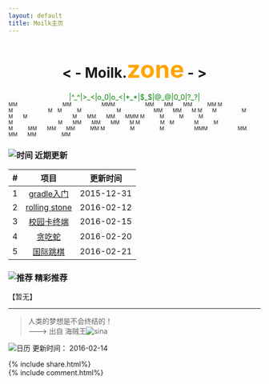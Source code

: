 ```yaml
---
layout: default
title: Moilk主页
---
```

# <center>**< - Moilk.<font color=orange size=64>zone</font> - >**</center>  
<center><font color=green>|^_^|>_<|o_0|o_<|*_*|$_$|@_@|0_0|?_?|</font></center>
<font size=1sp>
MM&emsp;&emsp;&emsp;&emsp;&emsp;&emsp;&emsp;&emsp;&emsp;MM&emsp;&emsp;&emsp;&emsp;&emsp;&emsp;MMM&emsp;&emsp;&emsp;&emsp;&emsp;&emsp;MM&emsp;&emsp;MM&emsp;&emsp;MM&emsp;&emsp;&emsp;MM  
M&emsp;M&emsp;&emsp;&emsp;&emsp;&emsp;&emsp;&emsp;M&emsp;M&emsp;&emsp;&emsp;M&emsp;&emsp;&emsp;&emsp;&emsp;&emsp;&emsp;M&emsp;&emsp;&emsp;&emsp;&emsp;&ensp;&emsp;MM&emsp;&emsp;MM&emsp;&emsp;M  
M&emsp;&emsp;M&emsp;&emsp;&emsp;&emsp;&emsp;M&emsp;&emsp;M&emsp;&emsp;M&emsp;&emsp;&emsp;&emsp;&emsp;&emsp;&emsp;&emsp;&emsp;M&emsp;&emsp;MM&emsp;&emsp;MM&emsp;&emsp;MMM  
M&emsp;&emsp;&emsp;M&emsp;&emsp;&emsp;M&emsp;&emsp;&emsp;M&emsp;&emsp;M&emsp;&emsp;&emsp;&emsp;&emsp;&emsp;&emsp;&emsp;&emsp;M&emsp;&emsp;MM&emsp;&emsp;MM&emsp;&emsp;MM&emsp;&emsp;M  
M&emsp;&emsp;&emsp;&emsp;M&emsp;M&emsp;&emsp;&emsp;&emsp;M&emsp;&emsp;&emsp;M&emsp;&emsp;&emsp;&emsp;&emsp;&emsp;&emsp;M&emsp;&emsp;&emsp;MM&emsp;&emsp;MM&emsp;&emsp;MM&emsp;&emsp;&emsp;MM  
M&emsp;&emsp;&emsp;&emsp;&emsp;M&emsp;&emsp;&emsp;&emsp;&emsp;M&emsp;&emsp;&emsp;&emsp;&emsp;&emsp;MMM&emsp;&emsp;&emsp;&emsp;&emsp;&emsp;MM&emsp;&emsp;MM&emsp;&emsp;MM&emsp;&emsp;&emsp;&emsp;&emsp;MM  
</font>

### ![时间](http://duras.wang/img/myLogo/time.png) 近期更新  

| # | 项目 | 更新时间 |
| :--:| :--: | :---: |
| 1 | [gradle入门](http://duras.wang/blog/2016/01/29/gradle/) | 2015-12-31 |
| 2 | [rolling stone](http://duras.wang/blog/2016/02/01/RollingStone/) | 2016-02-12 |
| 3 | [校园卡终端](http://duras.wang/2016/02/15/CampusCardTerminal) |2016-02-15 |  
| 4 | [贪吃蛇](http://duras.wang/2016/02/20/snake) |2016-02-20 |  
| 5 | [国际跳棋](http://duras.wang/2016/02/21/draught) |2016-02-21 |  

### ![推荐](http://duras.wang/img/myLogo/tuijian.png) 精彩推荐  
【暂无】  


************************
> 人类的梦想是不会终结的！  
———> 出自 海贼王![sina](http://duras.wang/img/px16/onepiece.png)  

![日历](http://duras.wang/img/rili.png) 更新时间： 2016-02-14  

{% include share.html%}  
{% include comment.html%}